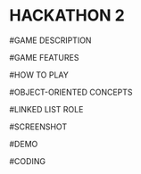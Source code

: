 # HACKATHON 2

#GAME DESCRIPTION




#GAME FEATURES




#HOW TO PLAY



#OBJECT-ORIENTED CONCEPTS




#LINKED LIST ROLE




#SCREENSHOT



#DEMO



#CODING
